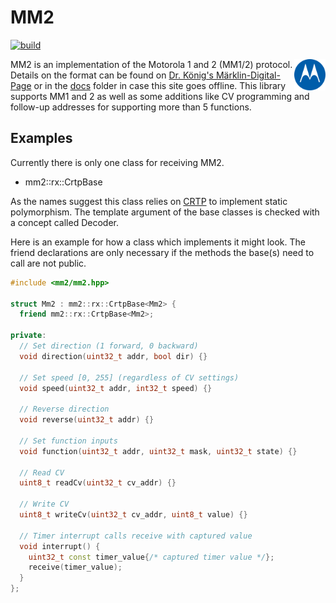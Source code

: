 # MM2

[![build](https://github.com/ZIMO-Elektronik/MM2/actions/workflows/build.yml/badge.svg)](https://github.com/ZIMO-Elektronik/MM2/actions/workflows/build.yml)

<img src="data/images/logo.png" width="10%" align="right">

MM2 is an implementation of the Motorola 1 and 2 (MM1/2) protocol. Details on the format can be found on [Dr. König's Märklin-Digital-Page](http://www.drkoenig.de/digital/digital.htm) or in the [docs](/docs) folder in case this site goes offline. This library supports MM1 and 2 as well as some additions like CV programming and follow-up addresses for supporting more than 5 functions.

## Examples
Currently there is only one class for receiving MM2.
- mm2::rx::CrtpBase

As the names suggest this class relies on [CRTP](https://en.wikipedia.org/wiki/Curiously_recurring_template_pattern) to implement static polymorphism. The template argument of the base classes is checked with a concept called Decoder.

Here is an example for how a class which implements it might look. The friend declarations are only necessary if the methods the base(s) need to call are not public.
```cpp
#include <mm2/mm2.hpp>

struct Mm2 : mm2::rx::CrtpBase<Mm2> {
  friend mm2::rx::CrtpBase<Mm2>;

private:
  // Set direction (1 forward, 0 backward)
  void direction(uint32_t addr, bool dir) {}

  // Set speed [0, 255] (regardless of CV settings)
  void speed(uint32_t addr, int32_t speed) {}

  // Reverse direction
  void reverse(uint32_t addr) {}

  // Set function inputs
  void function(uint32_t addr, uint32_t mask, uint32_t state) {}

  // Read CV
  uint8_t readCv(uint32_t cv_addr) {}

  // Write CV
  uint8_t writeCv(uint32_t cv_addr, uint8_t value) {}

  // Timer interrupt calls receive with captured value
  void interrupt() {
    uint32_t const timer_value{/* captured timer value */};
    receive(timer_value);
  }
};
```